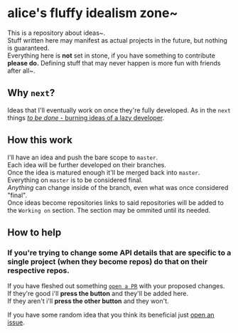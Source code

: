 # alice's fluffy idealism zone~

This is a repository about ideas~.  
Stuff written here may manifest as actual projects in the future, but nothing is guaranteed.  
Everything here is **not** set in stone, if you have something to contribute **please do.** Defining stuff that may never happen is more fun with friends after all~.  

## Why `next`?

Ideas that I'll eventually work on once they're fully developed. As in the `next` things [*to be done* - burning ideas of a lazy developer](https://www.marxists.org/archive/lenin/works/1901/witbd/).  

## How this work
I'll have an idea and push the bare scope to `master`.  
Each idea will be further developed on their branches.  
Once the idea is matured enough it'll be merged back into `master`.  
Everything on `master` is to be considered final.  
_Anything_ can change inside of the branch, even what was once considered "final".  
Once ideas become repositories links to said repositories will be added to the `Working on` section. The section may be ommited until its needed.  

## How to help

### **If you're trying to change some API details that are specific to a single project (when they become repos) do that on their respective repos.**

If you have fleshed out something [`open a PR`](https://github.com/roridev/next/compare) with your proposed changes.  
If they're good i'll **press the button** and they'll be added here.  
If they aren't i'll **press the other button** and they won't.  


If you have some random idea that you think its beneficial just [open an issue](https://github.com/roridev/next/issues/new).  

